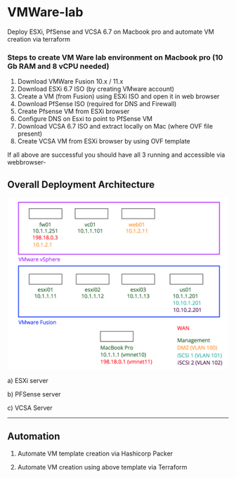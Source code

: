# VMWare-lab
Deploy ESXi, PfSense and VCSA 6.7 on Macbook pro and automate VM creation via terraform

### Steps to create VM Ware lab environment on Macbook pro (10 Gb RAM and 8 vCPU needed)

1. Download VMWare Fusion 10.x / 11.x
2. Download ESXi 6.7 ISO (by creating VMware account)
3. Create a VM (from Fusion) using ESXi ISO and open it in web browser
4. Download PfSense ISO (required for DNS and Firewall)
5. Create Pfsense VM from ESXi browser
6. Configure DNS on Esxi to point to PfSense VM
7. Download VCSA 6.7 ISO and extract locally on Mac (where OVF file present)
8. Create VCSA VM from ESXi browser by using OVF template

If all above are successful you should have all 3 running and accessible via webbrowser-

## Overall Deployment Architecture

[![deployment.png](https://github.com/ronak-agarwal/VMWare-lab/blob/master/images/deployment.png)]()

a) ESXi server

b) PFSense server

c) VCSA Server

-----------

## Automation

1. Automate VM template creation via Hashicorp Packer

2. Automate VM creation using above template via Terraform
